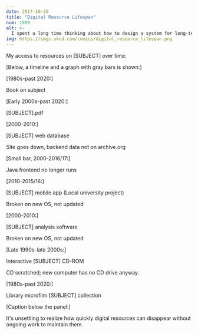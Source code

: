 ```yaml
---
date: 2017-10-30
title: "Digital Resource Lifespan"
num: 1909
alt: >-
  I spent a long time thinking about how to design a system for long-term organization and storage of subject-specific informational resources without needing ongoing work from the experts who created them, only to realized I'd just reinvented libraries.
img: https://imgs.xkcd.com/comics/digital_resource_lifespan.png
---
```



My access to resources on [SUBJECT] over time:

[Below, a timeline and a graph with gray bars is shown:]

[1980s-past 2020:]

Book on subject

[Early 2000s-past 2020:]

[SUBJECT].pdf

[2000-2010:]

[SUBJECT] web database

Site goes down, backend data not on archive.org

[Small bar, 2000-2016/17:]

Java frontend no longer runs

[2010-2015/16:]

[SUBJECT] mobile app (Local university project)

Broken on new OS, not updated

[2000-2010:]

[SUBJECT] analysis software

Broken on new OS, not updated

[Late 1990s-late 2000s:]

Interactive [SUBJECT] CD-ROM

CD scratched; new computer has no CD drive anyway.

[1980s-past 2020:]

Library microfilm [SUBJECT] collection

[Caption below the panel:]

It's unsettling to realize how quickly digital resources can disappear without ongoing work to maintain them.